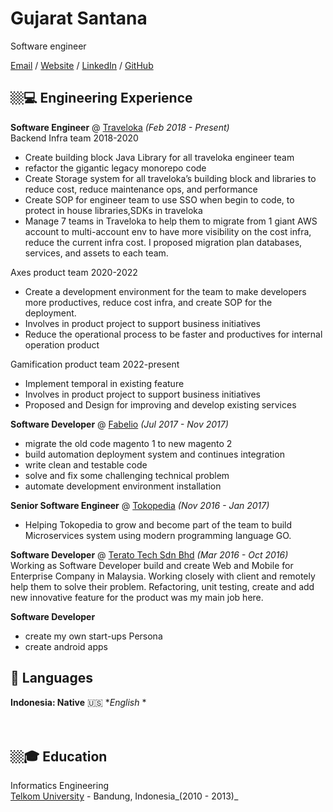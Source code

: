 # Gujarat Santana

Software engineer

[Email](mailto:gujarat.santana@gmail.com) / [Website](https://stackoverflow.com/users/2652524/gujarat-santana?tab=profile) / [LinkedIn](https://https://www.linkedin.com/in/gujarat-santana-2a4bbb96/) / [GitHub](https://github.com/gujarats/)

## 🏼‍💻 Engineering Experience

**Software Engineer** @ [Traveloka](https://traveloka.com/) _(Feb 2018 - Present)_ <br>
Backend Infra team 2018-2020
 - Create building block Java Library for all traveloka engineer team
 - refactor the gigantic legacy monorepo code
 - Create Storage system for all traveloka’s building block and libraries to reduce cost, reduce maintenance ops, and performance
 - Create SOP for engineer team to use SSO when begin to code, to protect in house libraries,SDKs in traveloka
 - Manage 7 teams in Traveloka to help them to migrate from 1 giant AWS account to multi-account env to have more visibility on the cost infra, reduce the current infra cost. I proposed migration plan databases, services, and assets to each team.

Axes product team 2020-2022
 - Create a development environment for the team to make developers more productives, reduce cost infra, and create SOP for the deployment.
 - Involves in product project to support business initiatives
 - Reduce the operational process to be faster and productives for internal operation product

Gamification product team 2022-present
 - Implement temporal in existing feature
 - Involves in product project to support business initiatives
 - Proposed and Design for improving and develop existing services

**Software Developer** @ [Fabelio](https://fabelio.com/) _(Jul 2017 - Nov 2017)_ <br>
 - migrate the old code magento 1 to new magento 2
 - build automation deployment system and continues integration
 - write clean and testable code
 - solve and fix some challenging technical problem
 - automate development environment installation

**Senior Software Engineer** @ [Tokopedia](https://tokopedia.com/) _(Nov 2016 - Jan 2017)_ <br>
 - Helping Tokopedia to grow and become part of the team to build Microservices system using modern programming language GO.

**Software Developer** @ [Terato Tech Sdn Bhd](https://www.teratotech.com/) _(Mar 2016 - Oct 2016)_ <br>
Working as Software Developer build and create Web and Mobile for Enterprise Company in Malaysia.
Working closely with client and remotely help them to solve their problem. Refactoring, unit testing, create and add new innovative feature for the product was my main job here.

**Software Developer**
 - create my own start-ups Persona
 - create android apps

## 💬 Languages

**Indonesia: Native**
🇺🇸 **English* *<br>
<br><br>

## 🏼‍🎓 Education

Informatics Engineering <br>
[Telkom University](https://telkomuniversity.ac.id/) - Bandung, Indonesia_(2010 - 2013)_
